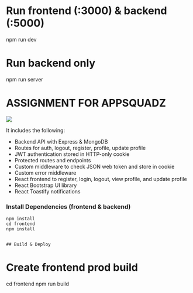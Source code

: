 
# Run frontend (:3000) & backend (:5000)
npm run dev

# Run backend only
npm run server



# ASSIGNMENT FOR APPSQUADZ

<img src="./frontend/public/screen.png" />

It includes the following:

- Backend API with Express & MongoDB
- Routes for auth, logout, register, profile, update profile
- JWT authentication stored in HTTP-only cookie
- Protected routes and endpoints
- Custom middleware to check JSON web token and store in cookie
- Custom error middleware
- React frontend to register, login, logout, view profile, and update profile
- React Bootstrap UI library
- React Toastify notifications



### Install Dependencies (frontend & backend)

```
npm install
cd frontend
npm install
```

```

## Build & Deploy

```
# Create frontend prod build
cd frontend
npm run build
```

